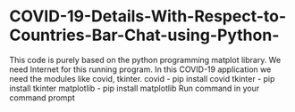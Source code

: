 # COVID-19-Details-With-Respect-to-Countries-Bar-Chat-using-Python-
This code is purely based on the python programming matplot library. We need Internet for this running program. In this COVID-19 application we need the modules like covid, tkinter.  covid - pip install covid  tkinter - pip install tkinter  matplotlib - pip install matplotlib  Run command in your command prompt
